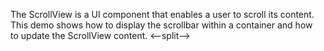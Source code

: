 The ScrollView is&nbsp;a&nbsp;UI component that enables a&nbsp;user to&nbsp;scroll its content. This demo shows how to&nbsp;display the scrollbar within a&nbsp;container and how to&nbsp;update the ScrollView content.
<--split-->